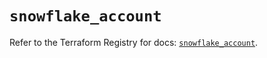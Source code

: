 # `snowflake_account`

Refer to the Terraform Registry for docs: [`snowflake_account`](https://registry.terraform.io/providers/snowflake-labs/snowflake/0.98.0/docs/resources/account).
